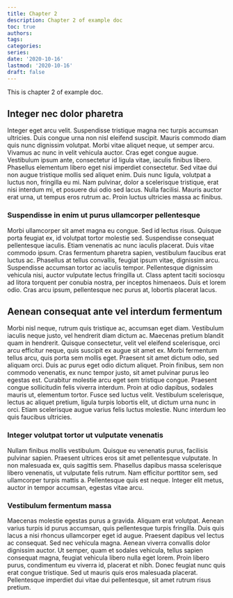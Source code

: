 ```yaml
---
title: Chapter 2
description: Chapter 2 of example doc
toc: true
authors:
tags:
categories:
series:
date: '2020-10-16'
lastmod: '2020-10-16'
draft: false
---
```


This is chapter 2 of example doc.

<!--more-->

## Integer nec dolor pharetra

Integer eget arcu velit. Suspendisse tristique magna nec turpis accumsan ultricies. Duis congue urna non nisl eleifend
suscipit. Mauris commodo diam quis nunc dignissim volutpat. Morbi vitae aliquet neque, ut semper arcu. Vivamus ac nunc
in velit vehicula auctor. Cras eget congue augue. Vestibulum ipsum ante, consectetur id ligula vitae, iaculis finibus
libero. Phasellus elementum libero eget nisi imperdiet consectetur. Sed vitae dui non augue tristique mollis sed aliquet
enim. Duis nunc ligula, volutpat a luctus non, fringilla eu mi. Nam pulvinar, dolor a scelerisque tristique, erat nisi
interdum mi, et posuere dui odio sed lacus. Nulla facilisi. Mauris auctor erat urna, ut tempus eros rutrum ac. Proin
luctus ultricies massa ac finibus.

### Suspendisse in enim ut purus ullamcorper pellentesque

Morbi ullamcorper sit amet magna eu congue. Sed id lectus risus. Quisque porta feugiat ex, id volutpat tortor molestie
sed. Suspendisse consequat pellentesque iaculis. Etiam venenatis ac nunc iaculis placerat. Duis vitae commodo ipsum.
Cras fermentum pharetra sapien, vestibulum faucibus erat luctus ac. Phasellus at tellus convallis, feugiat ipsum vitae,
dignissim arcu. Suspendisse accumsan tortor ac iaculis tempor. Pellentesque dignissim vehicula nisi, auctor vulputate
lectus fringilla ut. Class aptent taciti sociosqu ad litora torquent per conubia nostra, per inceptos himenaeos. Duis et
lorem odio. Cras arcu ipsum, pellentesque nec purus at, lobortis placerat lacus.

## Aenean consequat ante vel interdum fermentum

Morbi nisl neque, rutrum quis tristique ac, accumsan eget diam. Vestibulum iaculis neque justo, vel hendrerit diam
dictum ac. Maecenas pretium blandit quam in hendrerit. Quisque consectetur, velit vel eleifend scelerisque, orci arcu
efficitur neque, quis suscipit ex augue sit amet ex. Morbi fermentum tellus arcu, quis porta sem mollis eget. Praesent
sit amet dictum odio, sed aliquam orci. Duis ac purus eget odio dictum aliquet. Proin finibus, sem non commodo
venenatis, ex nunc tempor justo, sit amet pulvinar purus leo egestas est. Curabitur molestie arcu eget sem tristique
congue. Praesent congue sollicitudin felis viverra interdum. Proin at odio dapibus, sodales mauris ut, elementum tortor.
Fusce sed luctus velit. Vestibulum scelerisque, lectus ac aliquet pretium, ligula turpis lobortis elit, ut dictum urna
nunc in orci. Etiam scelerisque augue varius felis luctus molestie. Nunc interdum leo quis faucibus ultricies.

### Integer volutpat tortor ut vulputate venenatis

Nullam finibus mollis vestibulum. Quisque eu venenatis purus, facilisis pulvinar sapien. Praesent ultrices eros sit amet
pellentesque vulputate. In non malesuada ex, quis sagittis sem. Phasellus dapibus massa scelerisque libero venenatis, ut
vulputate felis rutrum. Nam efficitur porttitor sem, sed ullamcorper turpis mattis a. Pellentesque quis est neque.
Integer elit metus, auctor in tempor accumsan, egestas vitae arcu.

### Vestibulum fermentum massa

Maecenas molestie egestas purus a gravida. Aliquam erat volutpat. Aenean varius turpis id purus accumsan, quis
pellentesque turpis fringilla. Duis quis lacus a nisi rhoncus ullamcorper eget id augue. Praesent dapibus vel lectus ac
consequat. Sed nec vehicula magna. Aenean viverra convallis dolor dignissim auctor. Ut semper, quam et sodales vehicula,
tellus sapien consequat magna, feugiat vehicula libero nulla eget lorem. Proin libero purus, condimentum eu viverra id,
placerat et nibh. Donec feugiat nunc quis erat congue tristique. Sed ut mauris quis eros malesuada placerat.
Pellentesque imperdiet dui vitae dui pellentesque, sit amet rutrum risus pretium.